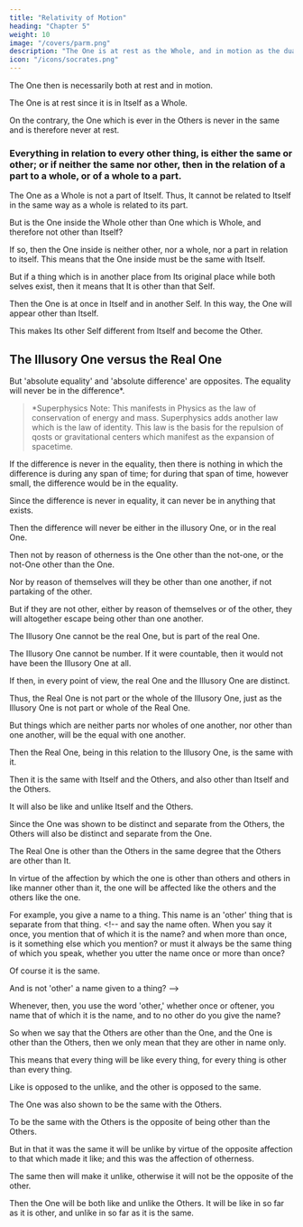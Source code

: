 ```yaml
---
title: "Relativity of Motion"
heading: "Chapter 5"
weight: 10
image: "/covers/parm.png"
description: "The One is at rest as the Whole, and in motion as the dualistic Others"
icon: "/icons/socrates.png"
---
```




The One then is necessarily both at rest and in motion.

The One is at rest since it is in Itself as a Whole.<!-- , for being in one, and not passing out of this, it is in the same, which is Itself. -->

On the contrary, the One which is ever in the Others is never in the same and is therefore never at rest.

<!-- And must be the same with itself, and other than itself; and also the same with the others, and other than the others; this follows from its previous affections. -->

<h3>Everything in relation to every other thing, is either the same or other; or if neither the same nor other, then in the relation of a part to a whole, or of a whole to a part.</h3>

The One as a Whole is not a part of Itself. Thus, It cannot be <!-- Since it is not a part in relation to itself it cannot be --> related to Itself in the same way as a whole is related to its part.

But is the One inside the Whole other than One which is Whole, and therefore not other than Itself?

If so, then the One inside is neither other, nor a whole, nor a part in relation to itself. This means that the One inside must be the same with Itself.

But if a thing which is in another place from Its original place while both selves exist, then it means that It is other than that Self. <!-- elf' if this 'itself' remains in the same place with itself, must be other than 'itself,' for it will be in another place. -->

Then the One is at once in Itself and in another Self. In this way, the One will appear other than Itself.

This makes Its other Self different from Itself and become the Other. 

<!-- Well, then, if anything be other than anything, will it not be other than that which is other?

And will not all things that are not one, be other than the one, and the one other than the not-one? -->

<!-- Then the one will be other than the others?

True.
 -->


<h2>The Illusory One versus the Real One</h2>

But 'absolute equality' and 'absolute difference' are opposites. The equality will never be in the difference*.


> *Superphysics Note: This manifests in Physics as the law of conservation of energy and mass. Superphysics adds another law which is the law of identity. This law is the basis for the repulsion of qosts or gravitational centers which manifest as the expansion of spacetime. 


If the difference is never in the equality, then there is nothing in which the difference is during any span of time; for during that span of time, however small, the difference would be in the equality.

Since the difference is never in equality, it can never be in anything that exists.

Then the difference will never be either in the illusory One, or in the real One.

Then not by reason of otherness is the One other than the not-one, or the not-One other than the One.

Nor by reason of themselves will they be other than one another, if not partaking of the other.

But if they are not other, either by reason of themselves or of the other, they will altogether escape being other than one another.

The Illusory One cannot be the real One, but is part of the real One.

The Illusory One cannot be number. If it were countable, then it would not have been the Illusory One at all.

<!-- Again, the not-One is part of the One. In that case, it would have the One. -->

If then, in every point of view, the real One and the Illusory One are distinct. 

Thus, the Real One is not part or the whole of the Illusory One, just as the Illusory One is not part or whole of the Real One.

But things which are neither parts nor wholes of one another, nor other than one another, will be the equal with one another.

Then the Real One, being in this relation to the Illusory One, is the same with it.

Then it is the same with Itself and the Others, and also other than Itself and the Others.

It will also be like and unlike Itself and the Others.

Since the One was shown to be distinct and separate from the Others, the Others will also be distinct and separate from the One.

The Real One is other than the Others in the same degree that the Others are other than It.

In virtue of the affection by which the one is other than others and others in like manner other than it, the one will be affected like the others and the others like the one.

For example, you give a name to a thing. This name is an 'other' thing that is separate from that thing. <!--  and say the name often. When you say it once, you mention that of which it is the name? and when more than once, is it something else which you mention? or must it always be the same thing of which you speak, whether you utter the name once or more than once?

Of course it is the same.

And is not 'other' a name given to a thing? -->

Whenever, then, you use the word 'other,' whether once or oftener, you name that of which it is the name, and to no other do you give the name?

So when we say that the Others are other than the One, and the One is other than the Others, then we only mean that they are other in name only. 

<!-- in repeating the word 'other' we speak of that nature to which the name is applied, and of no other? -->

<!-- Then the One which is other than Others, and the Other which is other than the One, in that the word 'other' is applied to both, will be in the same condition; and that which is in the same condition is like? -->

This means that <!-- Then in virtue of the affection by which the one is other than the others, --> every thing will be like every thing, for every thing is other than every thing.



Like is opposed to the unlike, and the other is opposed to the same. 

The One was also shown to be the same with the Others.

To be the same with the Others is the opposite of being other than the Others. <!-- And in that it was other it was shown to be like? -->

But in that it was the same it will be unlike by virtue of the opposite affection to that which made it like; and this was the affection of otherness.

The same then will make it unlike, otherwise it will not be the opposite of the other.

Then the One will be both like and unlike the Others. It will be like in so far as it is other, and unlike in so far as it is the same.





